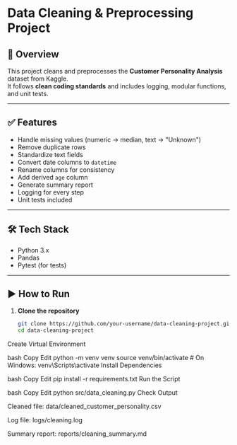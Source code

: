 # Data Cleaning & Preprocessing Project

## 📌 Overview
This project cleans and preprocesses the **Customer Personality Analysis** dataset from Kaggle.  
It follows **clean coding standards** and includes logging, modular functions, and unit tests.

---

## ✅ Features
- Handle missing values (numeric → median, text → "Unknown")
- Remove duplicate rows
- Standardize text fields
- Convert date columns to `datetime`
- Rename columns for consistency
- Add derived `age` column
- Generate summary report
- Logging for every step
- Unit tests included

---

## 🛠️ Tech Stack
- Python 3.x
- Pandas
- Pytest (for tests)

---

## ▶️ How to Run
1. **Clone the repository**
   ```bash
   git clone https://github.com/your-username/data-cleaning-project.git
   cd data-cleaning-project
Create Virtual Environment

bash
Copy
Edit
python -m venv venv
source venv/bin/activate   # On Windows: venv\Scripts\activate
Install Dependencies

bash
Copy
Edit
pip install -r requirements.txt
Run the Script

bash
Copy
Edit
python src/data_cleaning.py
Check Output

Cleaned file: data/cleaned_customer_personality.csv

Log file: logs/cleaning.log

Summary report: reports/cleaning_summary.md